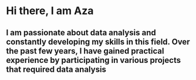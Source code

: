 # Hi there, I am Aza
## I am passionate about data analysis and constantly developing my skills in this field. Over the past few years, I have gained practical experience by participating in various projects that required data analysis


